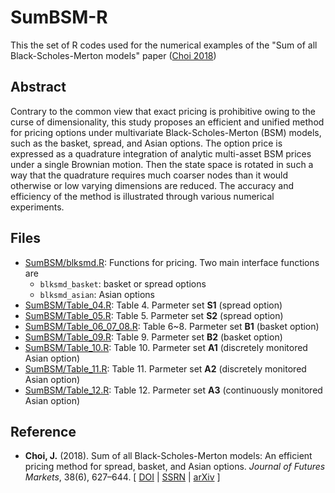 # SumBSM-R

This the set of R codes used for the numerical examples of the "Sum of all Black-Scholes-Merton models" paper ([Choi 2018])

## Abstract
Contrary to the common view that exact pricing is prohibitive owing to the curse of dimensionality, this study proposes an efficient and unified method for pricing options under multivariate Black-Scholes-Merton (BSM) models, such as the basket, spread, and Asian options. The option price is expressed as a quadrature integration of analytic multi-asset BSM prices under a single Brownian motion. Then the state space is rotated in such a way that the quadrature requires much coarser nodes than it would otherwise or low varying dimensions are reduced. The accuracy and efficiency of the method is illustrated through various numerical experiments.

## Files
* [SumBSM/blksmd.R](SumBSM/blksmd.R): Functions for pricing. Two main interface functions are 
  * `blksmd_basket`: basket or spread options
  * `blksmd_asian`: Asian options 
* [SumBSM/Table_04.R](SumBSM/Table_04.R): Table 4. Parmeter set __S1__ (spread option)
* [SumBSM/Table_05.R](SumBSM/Table_05.R): Table 5. Parmeter set __S2__ (spread option)
* [SumBSM/Table_06_07_08.R](SumBSM/Table_06_07_08.R): Table 6~8. Parmeter set __B1__ (basket option)
* [SumBSM/Table_09.R](SumBSM/Table_09.R): Table 9. Parmeter set __B2__ (basket option)
* [SumBSM/Table_10.R](SumBSM/Table_10.R): Table 10. Parmeter set __A1__ (discretely monitored Asian option)
* [SumBSM/Table_11.R](SumBSM/Table_11.R): Table 11. Parmeter set __A2__ (discretely monitored Asian option)
* [SumBSM/Table_12.R](SumBSM/Table_12.R): Table 12. Parmeter set __A3__ (continuously monitored Asian option)

## Reference
* __Choi, J.__ (2018). Sum of all Black-Scholes-Merton models: An efficient pricing method for spread, basket, and Asian options. *Journal of Futures Markets*, 38(6), 627–644. [ [DOI](https://doi.org/10.1002/fut.21909) | [SSRN](http://ssrn.com/abstract=2913048) | [arXiv](http://arxiv.org/abs/1805.03172) ]

[Choi 2018]: https://doi.org/10.1002/fut.21909
